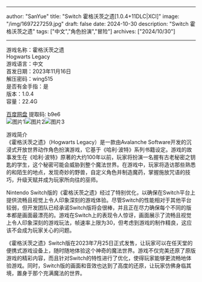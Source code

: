 
---
author: "SanYue"
title: "Switch 霍格沃茨之遗[1.0.4+11DLC|XCI]"
image: "/img/1697227259.jpg"
draft: false
date: 2024-10-30
description: "Switch 霍格沃茨之遗"
tags: ["中文","角色扮演","冒险"]
archives: ["2024/10/30"]

---

游戏名称：霍格沃茨之遗   
Hogwarts Legacy    
游戏语言：中文  
首发日期：2023年11月16日  
解压密码：wing515  
是否有金手指：是  
版本：1.0.4   
容量：22.4G

[百度网盘](https://pan.baidu.com/s/1V_XL2VFtDmFlt60aW4JFyg) 提取码: b9e6  
![图片1](/img/725bf58485.jpg)![图片2](/img/4930d675a.jpg)![图片3](/img/cd6d7e979e.jpg)  

游戏简介  
《霍格沃茨之遗》（Hogwarts Legacy）是一款由Avalanche Software开发的沉浸式开放世界动作角色扮演游戏，它基于《哈利·波特》系列书籍设定。游戏的故事发生在《哈利·波特》原著的大约100年以前，玩家将扮演一名握有古老秘密之钥匙的学生，这个秘密可能会威胁到整个魔法世界。在游戏中，玩家将造访那些熟悉的和陌生的地点，发现奇妙的野兽，自定义角色并制造魔药，掌握施放咒语的技巧，升级天赋并成为玩家所向往的巫师。

Nintendo Switch版的《霍格沃茨之遗》经过了特别优化，以确保在Switch平台上提供流畅且视觉上令人印象深刻的游戏体验。尽管Switch的性能相对于其他平台较弱，但开发团队已经承诺Switch版将会很棒，并且正在尽力确保每个不同的版本都是画面最漂亮的。游戏在Switch上的表现令人惊讶，画面展示了流畅且视觉上令人印象深刻的游戏玩法，帧速率上限为30，但考虑到游戏的制作精良，这应该不会成为玩家关心的问题。

《霍格沃茨之遗》Switch版在2023年7月25日正式发售，让玩家可以在任天堂的便携式游戏设备上，随时随地体验这个神奇的魔法世界。游戏不仅完美还原了原版游戏的精彩内容，而且针对Switch的特性进行了优化，使得玩家能够更流畅地体验游戏。同时，Switch版的画面和音效也达到了高度的还原，让玩家仿佛身临其境，置身于那个充满魔法的世界。
